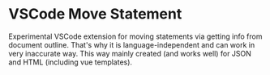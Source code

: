 # VSCode Move Statement

Experimental VSCode extension for moving statements via getting info from document outline. That's why it is language-independent and can work in very inaccurate way.
This way mainly created (and works well) for JSON and HTML (including vue templates).
